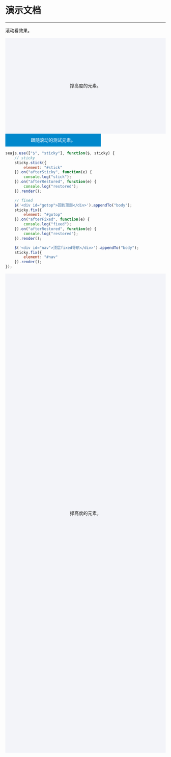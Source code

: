 # 演示文档

---

滚动看效果。

<style>
.help {
    height: 300px;
    background-color: #f3f4f9;
    text-align: center;
    line-height: 300px;
}
#stick {
    background: #08c;
    color: #fff;
    width: 300px;
    height: 40px;
    line-height: 40px;
    z-index: 1;
    text-align: center;
}
#nav, #gotop {
    position: absolute;
    height: 30px;
    line-height: 30px;
    background: #08c;
    color: #fff;
    z-index: 10;
    text-align: center;
}
#gotop {
    top: 800px;
    right: 10px;
    width: 80px;
}
#nav {
    left: 0;
    top: 0;
    width: 100%;

}
</style>

<div class="help">撑高度的元素。</div>

<div id="stick">跟随滚动的测试元素。</div>


````javascript
seajs.use(["$", "sticky"], function($, sticky) {
    // sticky
    sticky.stick({
        element: "#stick"
    }).on("afterSticky", function(e) {
        console.log("stick");
    }).on("afterRestored", function(e) {
        console.log("restored");
    }).render();

    // fixed
    $('<div id="gotop">回到顶部</div>').appendTo("body");
    sticky.fix({
        element: "#gotop"
    }).on("afterFixed", function(e) {
        console.log("fixed");
    }).on("afterRestored", function(e) {
        console.log("restored");
    }).render();

    $('<div id="nav">顶层fixed导航</div>').appendTo("body");
    sticky.fix({
        element: "#nav"
    }).render();
});
````
    
<div class="help" style="height: 1500px; line-height: 1500px;">撑高度的元素。</div>
